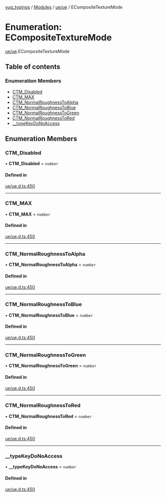 [yug_typings](../README.md) / [Modules](../modules.md) / [ue/ue](../modules/ue_ue.md) / ECompositeTextureMode

# Enumeration: ECompositeTextureMode

[ue/ue](../modules/ue_ue.md).ECompositeTextureMode

## Table of contents

### Enumeration Members

- [CTM\_Disabled](ue_ue.ECompositeTextureMode.md#ctm_disabled)
- [CTM\_MAX](ue_ue.ECompositeTextureMode.md#ctm_max)
- [CTM\_NormalRoughnessToAlpha](ue_ue.ECompositeTextureMode.md#ctm_normalroughnesstoalpha)
- [CTM\_NormalRoughnessToBlue](ue_ue.ECompositeTextureMode.md#ctm_normalroughnesstoblue)
- [CTM\_NormalRoughnessToGreen](ue_ue.ECompositeTextureMode.md#ctm_normalroughnesstogreen)
- [CTM\_NormalRoughnessToRed](ue_ue.ECompositeTextureMode.md#ctm_normalroughnesstored)
- [\_\_typeKeyDoNoAccess](ue_ue.ECompositeTextureMode.md#__typekeydonoaccess)

## Enumeration Members

### CTM\_Disabled

• **CTM\_Disabled** = `number`

#### Defined in

[ue/ue.d.ts:450](https://github.com/YugMetaverse/yug_typings/blob/25cad34/ue/ue.d.ts#L450)

___

### CTM\_MAX

• **CTM\_MAX** = `number`

#### Defined in

[ue/ue.d.ts:450](https://github.com/YugMetaverse/yug_typings/blob/25cad34/ue/ue.d.ts#L450)

___

### CTM\_NormalRoughnessToAlpha

• **CTM\_NormalRoughnessToAlpha** = `number`

#### Defined in

[ue/ue.d.ts:450](https://github.com/YugMetaverse/yug_typings/blob/25cad34/ue/ue.d.ts#L450)

___

### CTM\_NormalRoughnessToBlue

• **CTM\_NormalRoughnessToBlue** = `number`

#### Defined in

[ue/ue.d.ts:450](https://github.com/YugMetaverse/yug_typings/blob/25cad34/ue/ue.d.ts#L450)

___

### CTM\_NormalRoughnessToGreen

• **CTM\_NormalRoughnessToGreen** = `number`

#### Defined in

[ue/ue.d.ts:450](https://github.com/YugMetaverse/yug_typings/blob/25cad34/ue/ue.d.ts#L450)

___

### CTM\_NormalRoughnessToRed

• **CTM\_NormalRoughnessToRed** = `number`

#### Defined in

[ue/ue.d.ts:450](https://github.com/YugMetaverse/yug_typings/blob/25cad34/ue/ue.d.ts#L450)

___

### \_\_typeKeyDoNoAccess

• **\_\_typeKeyDoNoAccess** = `number`

#### Defined in

[ue/ue.d.ts:450](https://github.com/YugMetaverse/yug_typings/blob/25cad34/ue/ue.d.ts#L450)
